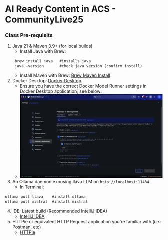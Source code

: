 # AI Ready Content in ACS - CommunityLive25

### Class Pre-requisits
1. Java 21 & Maven 3.9+ (for local builds)
   - Install Java with Brew:
   ```
    brew install java   #installs java
    java -version       #check java version (confirm install)
   ```
   - Install Maven with Brew: [Brew Maven Install](https://formulae.brew.sh/formula/maven)
2. Docker Desktop: [Docker Desktop](https://www.docker.com/get-started/)
   - Ensure you have the correct Docker Model Runner settings in Docker Desktop application; see below:
   - ![alt text](images/docker-desktop-settings.jpeg "Proper Docker Settings for Model Runner")
3. An Ollama daemon exposing llava LLM on ```http://localhost:11434```
   - In Terminal:
```
ollama pull llava    #install ollama
ollama pull mistral  #install mistral
```
4. IDE: Latest build (Recommended IntelliJ IDEA)
   - [IntelliJ IDEA](https://www.jetbrains.com/help/idea/installation-guide.html#)
5. HTTPie or equivalent HTTP Request application you're familiar with (i.e.: Postman, etc)
   - [HTTPie](https://httpie.io/download)


 
